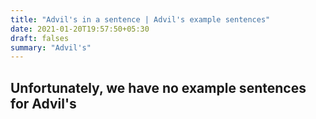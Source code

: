 ```yaml
---
title: "Advil's in a sentence | Advil's example sentences"
date: 2021-01-20T19:57:50+05:30
draft: falses
summary: "Advil's"
---
```

## Unfortunately, we have no example sentences for Advil's                 
